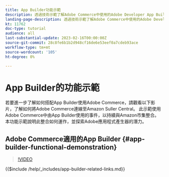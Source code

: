 ```yaml
---
title: App Builder功能示範
description: 透過技術示範了解Adobe Commerce中使用的Adobe Developer App Builder
landing-page-description: 透過技術示範了解Adobe Commerce中使用的Adobe Developer App Builder
kt: 11762
doc-type: tutorial
audience: all
last-substantial-update: 2023-02-16T00:00:00Z
source-git-commit: 28c8fe6b1b2d948cf16de6e53eef0a7cdeb93ace
workflow-type: tm+mt
source-wordcount: '105'
ht-degree: 0%

---
```



# App Builder的功能示範

若要進一步了解如何搭配App Builder使用Adobe Commerce，請觀看以下影片，了解如何將Adobe Commerce連線至Amazon Suller Central。 此示範使用Adobe Commerce中由App Builder使用的事件，以持續與Amazon市集整合。 本功能示範說明此整合如何運作，並探索Adobe應用程式產生器的潛力。

## Adobe Commerce適用的App Builder {#app-builder-functional-demonstration}

>[!VIDEO](https://video.tv.adobe.com/v/3413502)

{{$include /help/_includes/app-builder-related-links.md}}
